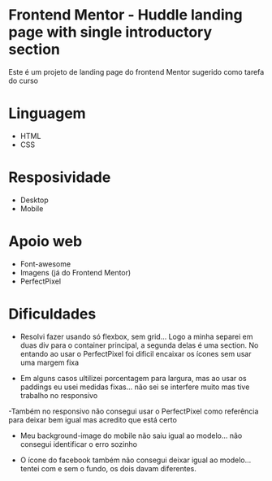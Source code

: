 # Frontend Mentor - Huddle landing page with single introductory section

Este é um projeto de landing page do frontend Mentor sugerido como tarefa do curso

# Linguagem

- HTML
- CSS

# Resposividade

- Desktop
- Mobile

# Apoio web

- Font-awesome
- Imagens (já do Frontend Mentor)
- PerfectPixel

# Dificuldades 

- Resolvi fazer usando só flexbox, sem grid... Logo a minha separei em duas div para o container principal, a segunda delas é uma section. No entando ao usar o PerfectPixel foi dificil encaixar os ícones sem usar uma margem fixa

- Em alguns casos ultilizei porcentagem para largura, mas ao usar os paddings eu usei medidas fixas... não sei se interfere muito mas tive trabalho no responsivo

-Também no responsivo não consegui usar o PerfectPixel como referência para deixar bem igual mas acredito que está certo

- Meu background-image do mobile não saiu igual ao modelo... não consegui identificar o erro sozinho

- O ícone do facebook também não consegui deixar igual ao modelo... tentei com e sem o fundo, os dois davam diferentes.

